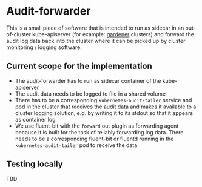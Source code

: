 # Audit-forwarder

This is a small piece of software that is intended to run as sidecar in an out-of-cluster kube-apiserver (for example: [gardener](https://github.com/gardener/gardener) clusters) and forward the audit log data back into the cluster where it can be picked up by cluster monitoring / logging software.

## Current scope for the implementation

- The audit-forwarder has to run as sidecar container of the kube-apiserver
- The audit data needs to be logged to file in a shared volume
- There has to be a corresponding `kubernetes-audit-tailer` service and pod in the cluster that receives the audit data and makes it available to a cluster logging solution, e.g. by writing it to its stdout so that it appears as container log
- We use fluent-bit with the `forward` out plugin as forwarding agent because it is built for the task of reliably forwarding log data. There needs to be a corresponding fluent-bit or fluentd running in the `kubernetes-audit-tailer` pod to receive the data

## Testing locally

TBD
